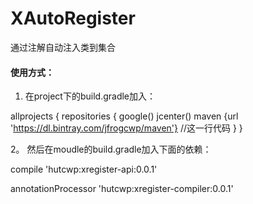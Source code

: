 # XAutoRegister
通过注解自动注入类到集合

#### 使用方式：

1. 在project下的build.gradle加入：

allprojects {
    repositories {
        google()
        jcenter()
        maven {url 'https://dl.bintray.com/jfrogcwp/maven'}  //这一行代码
    }
}

2。 然后在moudle的build.gradle加入下面的依赖：

compile 'hutcwp:xregister-api:0.0.1'

annotationProcessor  'hutcwp:xregister-compiler:0.0.1'
